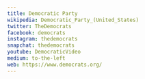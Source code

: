 ```yaml
---
title: Democratic Party
wikipedia: Democratic_Party_(United_States)
twitter: TheDemocrats
facebook: democrats
instagram: thedemocrats
snapchat: thedemocrats
youtube: DemocraticVideo
medium: to-the-left
web: https://www.democrats.org/
---
```

